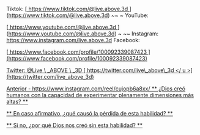 Tiktok:
[<u> https://www.tiktok.com/@live.above.3d </u>] (https://www.tiktok.com/@live.above.3d) ~~ ~ YouTube:

[<u> https://www.youtube.com/@live.above.3d </u>] (https://www.youtube.com/@live.above.3d) ~ ~~ Instagram: <https://www.instagram.com/live.above.3d>
Facebook:

[<u> https://www.facebook.com/profile/100092339087423 </US> ] (https://www.facebook.com/profile/100092339087423)

Twitter: @Live \ _ABOVE \ _3D
[<U> https://twitter.com/live\_above\_3d </ u >] (https://twitter.com/live_above_3d)

Anterior - https://www.instagram.com/reel/cujopb6a8xx/
** ¿Dios creó humanos con la capacidad de experimentar plenamente dimensiones más altas? **

** En caso afirmativo, ¿qué causó la pérdida de esta habilidad? **

** Si no, ¿por qué Dios nos creó sin esta habilidad? **

